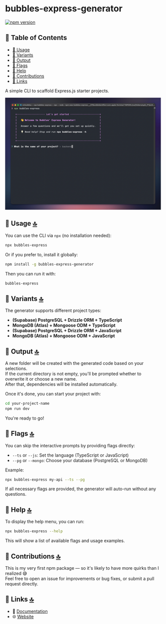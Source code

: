 # bubbles-express-generator

[![npm version](https://badge.fury.io/js/bubbles-express-generator.svg)](https://www.npmjs.com/package/bubbles-express-generator)

## 📜 Table of Contents

- [🔧 Usage](#🔧-usage-🔝)
- [🧪 Variants](#🧪-variants-🔝)
- [📁 Output](#📁-output-🔝)
- [🏁 Flags](#🏁-flags-🔝)
- [📖 Help](#📖-help-🔝)
- [🤝 Contributions](#🤝-contributions-🔝)
- [🔗 Links](#🔗-links-🔝)

A simple CLI to scaffold Express.js starter projects.

![bubbles-express](bubbles-express.png)

## 🔧 Usage [🔝](#📜-table-of-contents)

You can use the CLI via `npx` (no installation needed):

```bash
npx bubbles-express
```

Or if you prefer to, install it globally:

```bash
npm install -g bubbles-express-generator
```

Then you can run it with:

```bash
bubbles-express
```

## 🧪 Variants [🔝](#📜-table-of-contents)

The generator supports different project types:

- **(Supabase) PostgreSQL + Drizzle ORM + TypeScript**
- **MongoDB (Atlas) + Mongoose ODM + TypeScript**
- **(Supabase) PostgreSQL + Drizzle ORM + JavaScript**
- **MongoDB (Atlas) + Mongoose ODM + JavaScript**

## 📁 Output [🔝](#📜-table-of-contents)

A new folder will be created with the generated code based on your selections.  
If the current directory is not empty, you'll be prompted whether to overwrite it or choose a new name.  
After that, dependencies will be installed automatically.

Once it's done, you can start your project with:

```bash
cd your-project-name
npm run dev
```

You're ready to go!

## 🏁 Flags [🔝](#📜-table-of-contents)

You can skip the interactive prompts by providing flags directly:

- `--ts` or `--js`: Set the language (TypeScript or JavaScript)
- `--pg` or `--mongo`: Choose your database (PostgreSQL or MongoDB)

Example:

```bash
npx bubbles-express my-api --ts --pg
```

If all necessary flags are provided, the generator will auto-run without any questions.

## 📖 Help [🔝](#📜-table-of-contents)

To display the help menu, you can run:

```bash
npx bubbles-express --help
```

This will show a list of available flags and usage examples.

## 🤝 Contributions [🔝](#📜-table-of-contents)

This is my very first npm package — so it's likely to have more quirks than I realized 😅  
Feel free to open an issue for improvements or bug fixes, or submit a pull request directly.

## 🔗 Links [🔝](#📜-table-of-contents)

- 📄 [Documentation](https://github.com/mrbubbles-src/bubbles-express-generator)
- 🌐 [Website](https://github.com/mrbubbles-src/bubbles-express-generator)
